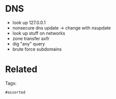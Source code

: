 # DNS
- look up 127.0.0.1
- nonsecure dns update -> change with nsupdate
- look up stuff on networks
- zone transfer axfr
- dig "any" query
- brute force subdomains

# Related


Tags:

    #assorted
